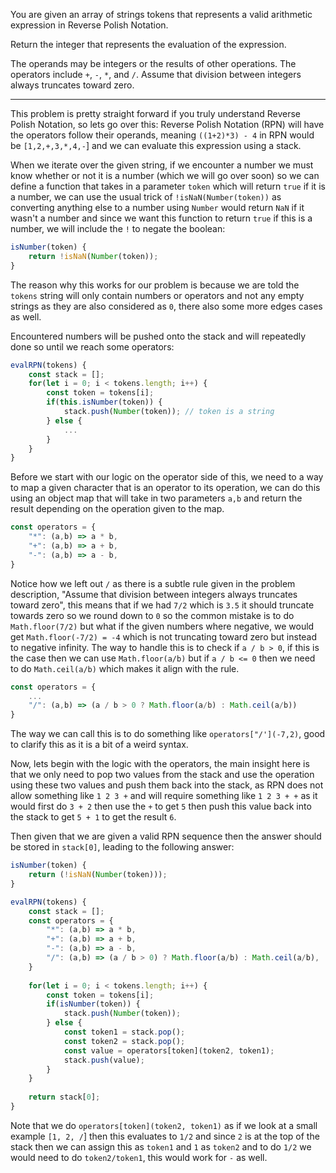 You are given an array of strings tokens that represents a valid arithmetic expression in Reverse Polish Notation.

Return the integer that represents the evaluation of the expression.

The operands may be integers or the results of other operations.
The operators include `+`, `-`, `*`, and `/`.
Assume that division between integers always truncates toward zero.
***
This problem is pretty straight forward if you truly understand Reverse Polish Notation, so lets go over this: Reverse Polish Notation (RPN) will have the operators follow their operands, meaning `((1+2)*3) - 4` in RPN would be `[1,2,+,3,*,4,-`] and we can evaluate this expression using a stack.

When we iterate over the given string, if we encounter a number we must know whether or not it is a number (which we will go over soon) so we can define a function that takes in a parameter `token` which will return `true` if it is a number, we can use the usual trick of `!isNaN(Number(token))` as converting anything else to a number using `Number` would return `NaN` if it wasn't a number and since we want this function to return `true` if this is a number, we will include the `!` to negate the boolean:
```js
isNumber(token) {
	return !isNaN(Number(token));
}
```
The reason why this works for our problem is because we are told the `tokens` string will only contain numbers or operators and not any empty strings as they are also considered as `0`, there also some more edges cases as well.

Encountered numbers will be pushed onto the stack and will repeatedly done so until we reach some operators:
```js
evalRPN(tokens) {
	const stack = [];
	for(let i = 0; i < tokens.length; i++) {
		const token = tokens[i];
		if(this.isNumber(token)) {
			stack.push(Number(token)); // token is a string
		} else {
			...
		}
	}
}
```

Before we start with our logic on the operator side of this, we need to a way to map a given character that is an operator to its operation, we can do this using an object map that will take in two parameters `a,b` and return the result depending on the operation given to the map. 

```js
const operators = {
	"*": (a,b) => a * b,
	"+": (a,b) => a + b,
	"-": (a,b) => a - b,
}
```

Notice how we left out `/` as there is a subtle rule given in the problem description, "Assume that division between integers always truncates toward zero", this means that if we had `7/2` which is `3.5` it should truncate towards zero so we round down to `0` so the common mistake is to do `Math.floor(7/2)` but what if the given numbers where negative, we would get `Math.floor(-7/2) = -4` which is not truncating toward zero but instead to negative infinity. The way to handle this is to check if `a / b > 0`, if this is the case then we can use `Math.floor(a/b)` but if `a / b <= 0` then we need to do `Math.ceil(a/b)` which makes it align with the rule.
```js
const operators = {
	...
	"/": (a,b) => (a / b > 0 ? Math.floor(a/b) : Math.ceil(a/b))
}
```

The way we can call this is to do something like `operators["/'](-7,2)`, good to clarify this as it is a bit of a weird syntax. 

Now, lets begin with the logic with the operators, the main insight here is that we only need to pop two values from the stack and use the operation using these two values and push them back into the stack, as RPN does not allow something like `1 2 3 +` and will require something like `1 2 3 + +` as it would first do `3 + 2` then use the `+` to get `5` then push this value back into the stack to get `5 + 1` to get the result `6`. 

Then given that we are given a valid RPN sequence then the answer should be stored in `stack[0]`, leading to the following answer:
```js
isNumber(token) {
	return (!isNaN(Number(token)));
}

evalRPN(tokens) {
	const stack = [];
	const operators = {
		"*": (a,b) => a * b,
		"+": (a,b) => a + b,
		"-": (a,b) => a - b,
		"/": (a,b) => (a / b > 0) ? Math.floor(a/b) : Math.ceil(a/b),
	}
	
	for(let i = 0; i < tokens.length; i++) {
		const token = tokens[i];
		if(isNumber(token)) {
			stack.push(Number(token));
		} else {
			const token1 = stack.pop();
			const token2 = stack.pop();
			const value = operators[token](token2, token1);
			stack.push(value);
		}
	}
	
	return stack[0];
}
```

Note that we do `operators[token](token2, token1)` as if we look at a small example `[1, 2, /`] then this evaluates to `1/2` and since `2` is at the top of the stack then we can assign this as `token1` and `1` as `token2` and to do `1/2` we would need to do `token2/token1`, this would work for `-` as well.




